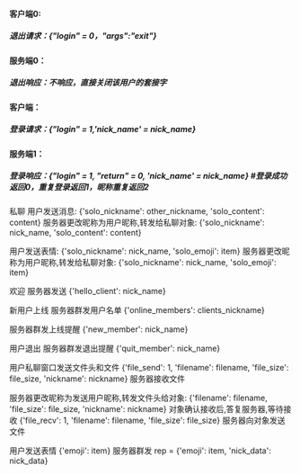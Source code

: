 #### 客户端0:

##### 退出请求：{"login" = 0，"args":"exit"}

#### 服务端0：

##### 退出响应：不响应，直接关闭该用户的套接字


#### 客户端：

##### 登录请求：{"login" = 1,'nick_name' = nick_name}

#### 服务端1：

##### 登录响应：{"login" = 1, "return" = 0, 'nick_name' = nick_name}  #登录成功返回0，重复登录返回1，昵称重复返回2

私聊
用户发送消息:
{'solo_nickname': other_nickname, 'solo_content': content}
服务器更改昵称为用户昵称,转发给私聊对象:
{'solo_nickname': nick_name, 'solo_content': content}

用户发送表情:
{'solo_nickname': nick_name, 'solo_emoji': item}
服务器更改昵称为用户昵称,转发给私聊对象:
{'solo_nickname': nick_name, 'solo_emoji': item}

欢迎
服务器发送
{'hello_client': nick_name}

新用户上线
服务器群发用户名单
{'online_members': clients_nickname}

服务器群发上线提醒
{'new_member': nick_name}


用户退出
服务器群发退出提醒
{'quit_member': nick_name}

用户私聊窗口发送文件头和文件
{'file_send': 1, 'filename': filename, 'file_size': file_size, 'nickname': nickname}
服务器接收文件

服务器更改昵称为发送用户昵称,转发文件头给对象:
{'filename': filename, 'file_size': file_size, 'nickname': nickname}
对象确认接收后,答复服务器,等待接收
{'file_recv': 1, 'filename': filename, 'file_size': file_size}
服务器向对象发送文件

用户发送表情
{'emoji': item}
服务器群发
rep = {'emoji': item, 'nick_data': nick_data}


